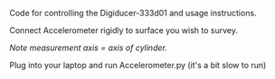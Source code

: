 Code for controlling the Digiducer-333d01 and usage instructions.

Connect Accelerometer rigidly to surface you wish to survey.

_Note measurement axis = axis of cylinder._

Plug into your laptop and run Accelerometer.py (it's a bit slow to run)
